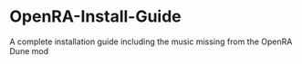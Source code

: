 # OpenRA-Install-Guide
A complete installation guide including the music missing from the OpenRA Dune mod
